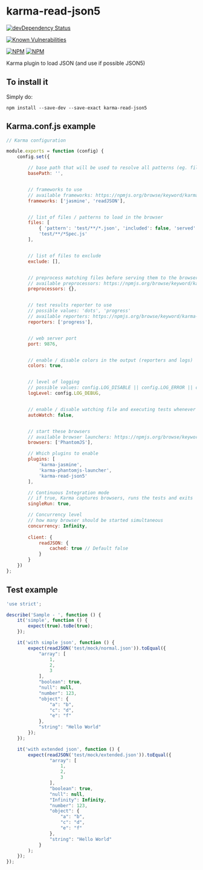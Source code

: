 # karma-read-json5

[![devDependency Status](https://david-dm.org/rochejul/karma-read-json5/dev-status.svg)](https://david-dm.org/rochejul/karma-read-json5#info=devDependencies)

[![Known Vulnerabilities](https://snyk.io/test/github/rochejul/karma-read-json5/badge.svg)](https://snyk.io/test/github/rochejul/karma-read-json5)

[![NPM](https://nodei.co/npm/karma-read-json5.png?downloads=true&downloadRank=true)](https://nodei.co/npm/karma-read-json5/)
[![NPM](https://nodei.co/npm-dl/karma-read-json5.png?&months=6&height=3)](https://nodei.co/npm/karma-read-json5/)


Karma plugin to load JSON (and use if possible JSON5)

## To install it

Simply do:

````
npm install --save-dev --save-exact karma-read-json5
````

## Karma.conf.js example

````javascript
// Karma configuration

module.exports = function (config) {
    config.set({

        // base path that will be used to resolve all patterns (eg. files, exclude)
        basePath: '',


        // frameworks to use
        // available frameworks: https://npmjs.org/browse/keyword/karma-adapter
        frameworks: ['jasmine', 'readJSON'],


        // list of files / patterns to load in the browser
        files: [
            { 'pattern': 'test/**/*.json', 'included': false, 'served': true, 'watched': false },
            'test/**/*Spec.js'
        ],


        // list of files to exclude
        exclude: [],


        // preprocess matching files before serving them to the browser
        // available preprocessors: https://npmjs.org/browse/keyword/karma-preprocessor
        preprocessors: {},


        // test results reporter to use
        // possible values: 'dots', 'progress'
        // available reporters: https://npmjs.org/browse/keyword/karma-reporter
        reporters: ['progress'],


        // web server port
        port: 9876,


        // enable / disable colors in the output (reporters and logs)
        colors: true,


        // level of logging
        // possible values: config.LOG_DISABLE || config.LOG_ERROR || config.LOG_WARN || config.LOG_INFO || config.LOG_DEBUG
        logLevel: config.LOG_DEBUG,


        // enable / disable watching file and executing tests whenever any file changes
        autoWatch: false,


        // start these browsers
        // available browser launchers: https://npmjs.org/browse/keyword/karma-launcher
        browsers: ['PhantomJS'],

        // Which plugins to enable
        plugins: [
            'karma-jasmine',
            'karma-phantomjs-launcher',
            'karma-read-json5'
        ],

        // Continuous Integration mode
        // if true, Karma captures browsers, runs the tests and exits
        singleRun: true,

        // Concurrency level
        // how many browser should be started simultaneous
        concurrency: Infinity,
        
        client: {
            readJSON: {
                cached: true // Default false
            }
        }
    })
};

````

## Test example

````javascript
'use strict';

describe('Sample - ', function () {
    it('simple', function () {
        expect(true).toBe(true);
    });

    it('with simple json', function () {
        expect(readJSON('test/mock/normal.json')).toEqual({
            "array": [
                1,
                2,
                3
            ],
            "boolean": true,
            "null": null,
            "number": 123,
            "object": {
                "a": "b",
                "c": "d",
                "e": "f"
            },
            "string": "Hello World"
        });
    });

    it('with extended json', function () {
        expect(readJSON('test/mock/extended.json')).toEqual({
                "array": [
                    1,
                    2,
                    3
                ],
                "boolean": true,
                "null": null,
                "Infinity": Infinity,
                "number": 123,
                "object": {
                    "a": "b",
                    "c": "d",
                    "e": "f"
                },
                "string": "Hello World"
            }
        );
    });
});
````
